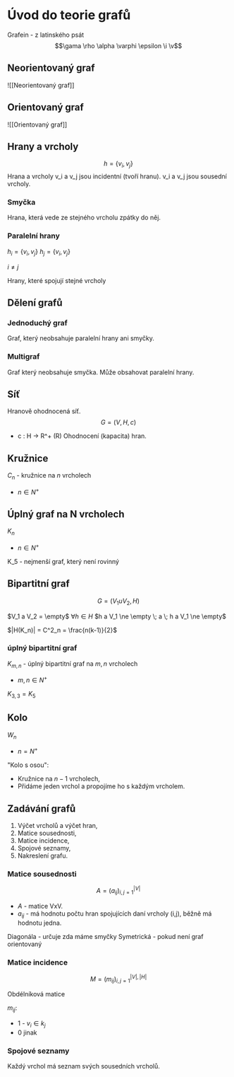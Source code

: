 # Úvod do teorie grafů

Grafein - z latinského psát
$$\gama \rho \alpha \varphi \epsilon \i \v$$
## Neorientovaný graf
![[Neorientovaný graf]]

## Orientovaný graf
![[Orientovaný graf]]
## Hrany a vrcholy
$$
h = \{v_i, v_j\}
$$
Hrana a vrcholy v_i a v_j jsou incidentní (tvoří hranu).
v_i a v_j jsou sousední vrcholy.


### Smyčka

Hrana, která vede ze stejného vrcholu zpátky do něj.
### Paralelní hrany
$h_i = \{v_i, v_j\}$
$h_j = \{v_i, v_j\}$

$i \neq j$

Hrany, které spojují stejné vrcholy

## Dělení grafů
### Jednoduchý graf
Graf, který neobsahuje paralelní hrany ani smyčky. 

### Multigraf
Graf který neobsahuje smyčka. Může obsahovat paralelní hrany.  

## Síť
Hranově ohodnocená síť.
$$
G = (V,H,c)
$$

- c : H -> R^+ (R)
Ohodnocení (kapacita) hran.

## Kružnice

$C_n$ - kružnice na $n$ vrcholech
- $n \in N^+$

## Úplný graf na N vrcholech
$K_n$
- $n \in N^+$

K_5 - nejmenší graf, který není rovinný

## Bipartitní graf

$$
G = (V_1 u V_2 , H)
$$

$V_1 a V_2 = \empty$
$\forall h \in H$
$h a V_1 \ne \empty \; a \; h a V_1 \ne \empty$

$|H(K_n)| = C^2_n = \frac{n(k-1)}{2}$

### úplný bipartitní graf

$K_{m,n}$ - úplný bipartitní graf na $m,n$ vrcholech
- $m,n \in N^+$


$K_{3,3} = K_5$

## Kolo
$W_n$
- $n = N^+$

"Kolo s osou":
- Kružnice na $n-1$ vrcholech,
- Přidáme jeden vrchol a propojíme ho s každým vrcholem.

## Zadávání grafů

1) Výčet vrcholů a výčet hran,
2) Matice sousednosti,
3) Matice incidence,
4) Spojové seznamy,
5) Nakreslení grafu.

### Matice sousednosti
$$
A = (a_{ij})^{|V|}_{i,j = 1}
$$

- $A$ - matice VxV.
- $a_{ij}$ - má hodnotu počtu hran spojujících daní vrcholy (i,j), běžně má hodnotu jedna.

Diagonála - určuje zda máme smyčky
Symetrická - pokud není graf orientovaný

### Matice incidence
$$
M = (m_{ij})^{|V|,|H|}_{i,j = 1}
$$

Obdélníková matice

$m_{ij}$:
- $1$ - $v_i \in k_j$
- $0$ jinak

### Spojové seznamy
Každý vrchol má seznam svých sousedních vrcholů.



